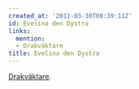 ```yaml
---
created_at: '2011-03-30T08:39:11Z'
id: Evelina den Dystra
links:
  mention:
  - Drakväktare
title: Evelina den Dystra
---
```


[Drakväktare].

  [Drakväktare]: Drakväktare